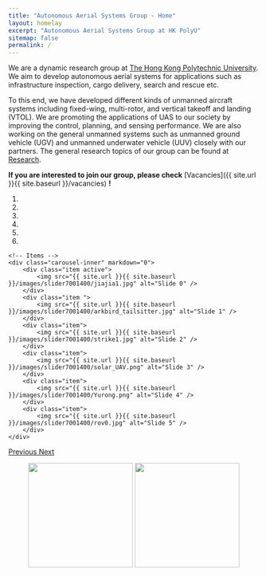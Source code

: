 ```yaml
---
title: "Autonomous Aerial Systems Group - Home"
layout: homelay
excerpt: "Autonomous Aerial Systems Group at HK PolyU"
sitemap: false
permalink: /
---
```


We are a dynamic research group at [The Hong Kong Polytechnic University](http://www.polyu.edu.hk). We aim to develop autonomous aerial systems for applications such as infrastructure inspection, cargo delivery, search and rescue etc.

To this end, we have developed different kinds of unmanned aircraft systems including fixed-wing, multi-rotor, and vertical takeoff and landing (VTOL). We are promoting the applications of UAS to our society by improving the control, planning, and sensing performance. We are also working on the general unmanned systems such as unmanned ground vehicle (UGV) and unmanned underwater vehicle (UUV) closely with our partners. The general research topics of our group can be found at [Research](research).

**If you are interested to join our group, please check** [Vacancies]({{ site.url }}{{ site.baseurl }}/vacancies) **!**

<div markdown="0" id="carousel" class="carousel slide" data-ride="carousel" data-interval="5000" data-pause="hover" >
    <!-- Menu -->
    <ol class="carousel-indicators">
        <li data-target="#carousel" data-slide-to="0" class="active"></li>
        <li data-target="#carousel" data-slide-to="1"></li>
        <li data-target="#carousel" data-slide-to="2"></li>
        <li data-target="#carousel" data-slide-to="3"></li>
        <li data-target="#carousel" data-slide-to="4"></li>
        <li data-target="#carousel" data-slide-to="5"></li>
    </ol>

    <!-- Items -->
    <div class="carousel-inner" markdown="0">
        <div class="item active">
            <img src="{{ site.url }}{{ site.baseurl }}/images/slider7001400/jiajia1.jpg" alt="Slide 0" />
        </div>
        <div class="item ">
            <img src="{{ site.url }}{{ site.baseurl }}/images/slider7001400/arkbird_tailsitter.jpg" alt="Slide 1" />
        </div>
        <div class="item">
            <img src="{{ site.url }}{{ site.baseurl }}/images/slider7001400/strike1.jpg" alt="Slide 2" />
        </div>
        <div class="item">
            <img src="{{ site.url }}{{ site.baseurl }}/images/slider7001400/solar_UAV.png" alt="Slide 3" />
        </div>
        <div class="item">
            <img src="{{ site.url }}{{ site.baseurl }}/images/slider7001400/Yurong.png" alt="Slide 4" />
        </div>
        <div class="item">
            <img src="{{ site.url }}{{ site.baseurl }}/images/slider7001400/rov0.jpg" alt="Slide 5" />
        </div>
    </div>
  <a class="left carousel-control" href="#carousel" role="button" data-slide="prev">
    <span class="glyphicon glyphicon-chevron-left" aria-hidden="true"></span>
    <span class="sr-only">Previous</span>
  </a>
  <a class="right carousel-control" href="#carousel" role="button" data-slide="next">
    <span class="glyphicon glyphicon-chevron-right" aria-hidden="true"></span>
    <span class="sr-only">Next</span>
  </a>
</div>

<figure class="fourth">
  <a href="https://www.polyu.edu.hk/"> <img src="{{ site.url }}{{ site.baseurl }}/images/logopic/polyu-logo.png" style="width: 210px"></a>
  <a href="https://www.polyu.edu.hk/aae"> <img src="{{ site.url }}{{ site.baseurl }}/images/logopic/aaelogo2.png" style="width: 210px"></a>
</figure>

